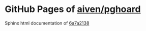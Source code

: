 GitHub Pages of [aiven/pghoard](https://github.com/aiven/pghoard.git)
===
Sphinx html documentation of [6a7a2138](https://github.com/aiven/pghoard/tree/6a7a2138c55529d9b74e0858532931dc4f338d4b)
